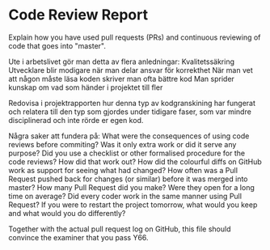 # Code Review Report
Explain how you have used pull requests (PRs) and continuous reviewing of code that goes into "master". 

Ute i arbetslivet gör man detta av flera anledningar:
    Kvalitetssäkring
    Utvecklare blir modigare när man delar ansvar för korrekthet
    När man vet att någon måste läsa koden skriver man ofta bättre kod
    Man sprider kunskap om vad som händer i projektet till fler

Redovisa i projektrapporten hur denna typ av kodgranskining har fungerat och relatera till den typ som gjordes under tidigare faser, som var mindre disciplinerad och inte rörde er egen kod.

Några saker att fundera på:
    What were the consequences of using code reviews before commiting?
    Was it only extra work or did it serve any purpose?
    Did you use a checklist or other formalised procedure for the code reviews? How did that work out?
    How did the colourful diffs on GitHub work as support for seeing what had changed?
    How often was a Pull Request pushed back for changes (or similar) before it was merged into master?
    How many Pull Request did you make?
    Were they open for a long time on average?
    Did every coder work in the same manner using Pull Request?
    If you were to restart the project tomorrow, what would you keep and what would you do differently?

Together with the actual pull request log on GitHub, this file should convince the examiner that you pass Y66.

